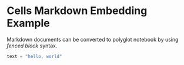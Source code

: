 # Cells Markdown Embedding Example

Markdown documents can be converted to polyglot notebook by using
*fenced block* syntax.

```python -- text
text = "hello, world"
```
